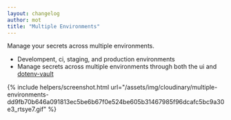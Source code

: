 ```yaml
---
layout: changelog
author: mot
title: "Multiple Environments"
---
```


Manage your secrets across multiple environments.

* Develompent, ci, staging, and production environments
* Manage secrets across multiple environments through both the ui and [dotenv-vault](/install)

{% include helpers/screenshot.html url="/assets/img/cloudinary/multiple-environments-dd9fb70b646a091813ec5be6b67f0e524be605b31467985f96dcafc5bc9a30e3_rtsye7.gif" %}
